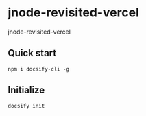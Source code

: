# jnode-revisited-vercel
jnode-revisited-vercel

## Quick start
```npm i docsify-cli -g```

## Initialize
```docsify init```

